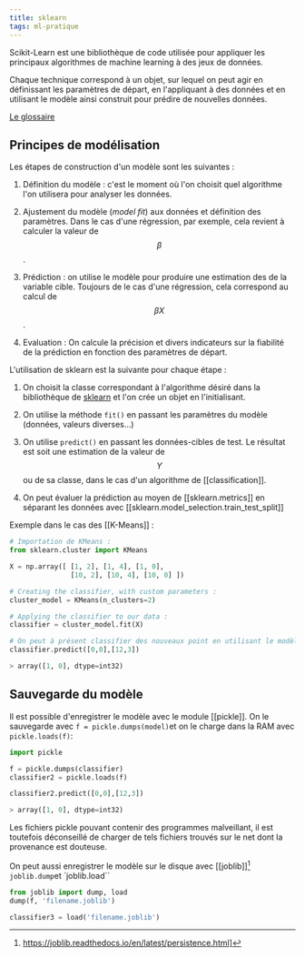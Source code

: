 ```yaml
---
title: sklearn
tags: ml-pratique
---
```

Scikit-Learn est une bibliothèque de code utilisée pour appliquer les principaux algorithmes de machine learning à des jeux de données.

Chaque technique correspond à un objet, sur lequel on peut agir en définissant les paramètres de départ, en l'appliquant à des données et en utilisant le modèle ainsi construit pour prédire de nouvelles données.

[Le glossaire](https://scikit-learn.org/dev/glossary.html#glossary-of-common-terms-and-api-elements)

## Principes de modélisation

Les étapes de construction d'un modèle sont les suivantes :

1. Définition du modèle : c'est le moment où l'on choisit quel algorithme l'on utilisera pour analyser les données.

2. Ajustement du modèle (*model fit*) aux données et définition des paramètres. Dans le cas d'une régression, par exemple, cela revient à calculer la valeur de $$\beta$$. 

3. Prédiction : on utilise le modèle pour produire une estimation des de la variable cible. Toujours de le cas d'une régression, cela correspond au calcul de $$\beta X$$.

4. Evaluation : On calcule la précision et divers indicateurs sur la fiabilité de la prédiction en fonction des paramètres de départ.

L'utilisation de sklearn est la suivante pour chaque étape :

1. On choisit la classe correspondant à l'algorithme désiré dans la bibliothèque de [sklearn](https://scikit-learn.org/stable/user_guide.html) et l'on crée un objet en l'initialisant.

2.  On utilise la méthode `fit()` en passant les paramètres du modèle (données, valeurs diverses...)

3. On utilise `predict()` en passant les données-cibles de test. Le résultat est soit une estimation de la valeur de $$Y$$ ou de sa classe, dans le cas d'un algorithme de [[classification]].

4. On peut évaluer la prédiction au moyen de [[sklearn.metrics]] en séparant les données avec [[sklearn.model_selection.train_test_split]]

Exemple dans le cas des [[K-Means]] :

```python
# Importation de KMeans :
from sklearn.cluster import KMeans

X = np.array([ [1, 2], [1, 4], [1, 0],
               [10, 2], [10, 4], [10, 0] ])

# Creating the classifier, with custom parameters :
cluster_model = KMeans(n_clusters=2)

# Applying the classifier to our data :
classifier = cluster_model.fit(X)

# On peut à présent classifier des nouveaux point en utilisant le modèle :
classifier.predict([0,0],[12,3])

> array([1, 0], dtype=int32)
```

## Sauvegarde du modèle
Il est possible d'enregistrer le modèle avec le module [[pickle]]. On le sauvegarde avec `f = pickle.dumps(model)`et on le charge dans la RAM avec `pickle.loads(f)`:

```python
import pickle

f = pickle.dumps(classifier)
classifier2 = pickle.loads(f)

classifier2.predict([0,0],[12,3])

> array([1, 0], dtype=int32)
````

Les fichiers pickle pouvant contenir des programmes malveillant, il est toutefois déconseillé de charger de tels fichiers trouvés sur le net dont la provenance est douteuse.

On peut aussi enregistrer le modèle sur le disque avec [[joblib]][^1] `joblib.dump`et `joblib.load``

```python
from joblib import dump, load
dump(f, 'filename.joblib')

classifier3 = load('filename.joblib')
````





[^1]: https://joblib.readthedocs.io/en/latest/persistence.html]
